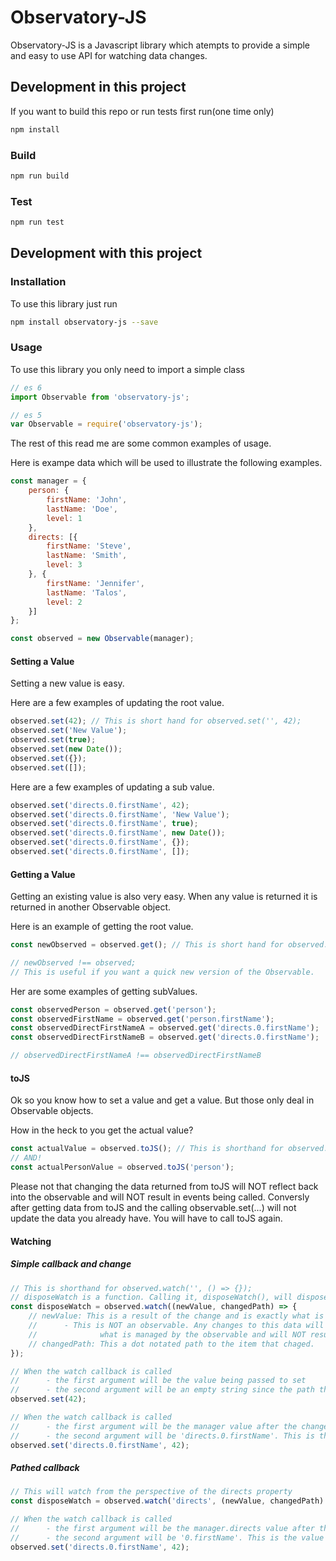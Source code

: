 # Observatory-JS

Observatory-JS is a Javascript library which atempts to provide a simple and easy to use API for watching data changes.

## Development in this project

If you want to build this repo or run tests first run(one time only)

```bash
npm install
```

### Build

```bash
npm run build
```

### Test

```bash
npm run test
```

## Development with this project

### Installation

To use this library just run

```bash
npm install observatory-js --save
```

### Usage

To use this library you only need to import a simple class

```js
// es 6
import Observable from 'observatory-js';

// es 5
var Observable = require('observatory-js');
```

The rest of this read me are some common examples of usage. 

Here is exampe data which will be used to illustrate the following examples.
```js
const manager = {
    person: {
        firstName: 'John',
        lastName: 'Doe',
        level: 1
    },
    directs: [{
        firstName: 'Steve',
        lastName: 'Smith',
        level: 3
    }, {
        firstName: 'Jennifer',
        lastName: 'Talos',
        level: 2
    }]
};

const observed = new Observable(manager);
```

#### Setting a Value

Setting a new value is easy. 

Here are a few examples of updating the root value.

```js
observed.set(42); // This is short hand for observed.set('', 42);
observed.set('New Value');
observed.set(true);
observed.set(new Date());
observed.set({});
observed.set([]);
```

Here are a few examples of updating a sub value.

```js
observed.set('directs.0.firstName', 42);
observed.set('directs.0.firstName', 'New Value');
observed.set('directs.0.firstName', true);
observed.set('directs.0.firstName', new Date());
observed.set('directs.0.firstName', {});
observed.set('directs.0.firstName', []);
```

#### Getting a Value

Getting an existing value is also very easy. When any value is returned it is returned in another Observable object.

Here is an example of getting the root value.

```js
const newObserved = observed.get(); // This is short hand for observed.get('');

// newObserved !== observed;
// This is useful if you want a quick new version of the Observable.
```

Her are some examples of getting subValues.

```js
const observedPerson = observed.get('person');
const observedFirstName = observed.get('person.firstName');
const observedDirectFirstNameA = observed.get('directs.0.firstName');
const observedDirectFirstNameB = observed.get('directs.0.firstName');

// observedDirectFirstNameA !== observedDirectFirstNameB
```
#### toJS

Ok so you know how to set a value and get a value. But those only deal in Observable objects.

How in the heck to you get the actual value?

```js
const actualValue = observed.toJS(); // This is shorthand for observed.toJS('');
// AND!
const actualPersonValue = observed.toJS('person');
```

Please not that changing the data returned from toJS will NOT reflect back into the observable and will NOT result in events being called.
Conversly after getting data from toJS and the calling observable.set(...) will not update the data you already have. You will have to call toJS again.

#### Watching

##### Simple callback and change

```js
// This is shorthand for observed.watch('', () => {});
// disposeWatch is a function. Calling it, disposeWatch(), will dispose of the watch.
const disposeWatch = observed.watch((newValue, changedPath) => {
    // newValue: This is a result of the change and is exactly what is being observed, which in this case is manager.
    //      - This is NOT an observable. Any changes to this data will NOT reflect in 
    //              what is managed by the observable and will NOT result in additional events being fired.
    // changedPath: This a dot notated path to the item that chaged.
});

// When the watch callback is called 
//      - the first argument will be the value being passed to set
//      - the second argument will be an empty string since the path that changed was the root.
observed.set(42);

// When the watch callback is called 
//      - the first argument will be the manager value after the change has been made
//      - the second argument will be 'directs.0.firstName'. This is the value has caused the callback to happen.
observed.set('directs.0.firstName', 42);

```

##### Pathed callback

```js
// This will watch from the perspective of the directs property
const disposeWatch = observed.watch('directs', (newValue, changedPath) => {});

// When the watch callback is called 
//      - the first argument will be the manager.directs value after the change has been made
//      - the second argument will be '0.firstName'. This is the value has caused the callback to happen.
observed.set('directs.0.firstName', 42);
```

